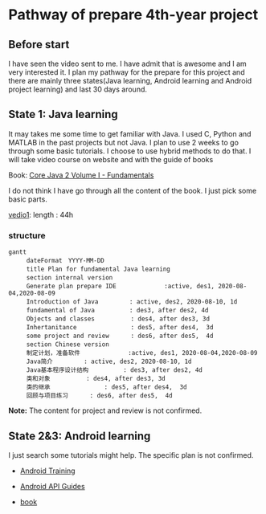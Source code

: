 # Pathway of prepare 4th-year project

## Before start

I have seen the video sent to me. I have admit that is awesome and I am very interested it. I plan my pathway for the prepare for this project and there are mainly three states(Java learning, Android learning and Android project learning)  and last 30 days around.

## State 1: Java learning

It may takes me some time to get familiar with Java. I used C, Python and MATLAB in the past projects but not Java. I plan to use 2 weeks to go through some basic tutorials. I choose to use hybrid methods to do that. I will take video course on website and with the guide of books

Book: [Core Java 2 Volume I - Fundamentals](http://93.174.95.29/main/EC420D50D3311E3CCDF4D931858C0521)

I do not think I have go through all the content of the book. I just pick some basic parts.

[vedio1](https://www.bilibili.com/video/BV1gb411F76B?from=search&seid=5863039336557603002): length : 44h

### structure
```mermaid
gantt
　　　dateFormat　YYYY-MM-DD
　　　title Plan for fundamental Java learning 
　　　section internal version
　　　Generate plan prepare IDE　　			:active, des1, 2020-08-04,2020-08-09
　　　Introduction of Java  　　　　: active, des2, 2020-08-10, 1d
　　　fundamental of Java 　　　　  : des3, after des2, 4d
　　　Objects and classes　　　     : des4, after des3, 3d
　　　Inhertanitance               : des5, after des4,  3d
　　　some project and review      : des6, after des5,  4d
　　　section Chinese version
　　　制定计划，准备软件　　			:active, des1, 2020-08-04,2020-08-09
　　　Java简介  　　　　: active, des2, 2020-08-10, 1d
　　　Java基本程序设计结构 　　　　  : des3, after des2, 4d
　　　类和对象　　　     : des4, after des3, 3d
　　　类的继承               : des5, after des4,  3d
　　　回顾与项目练习      : des6, after des5,  4d
```

**Note:** The content for project and review is not confirmed.

## State 2&3: Android learning

I just search some tutorials might help. The specific plan is not confirmed.

- [Android Training](https://link.zhihu.com/?target=http%3A//hukai.me/android-training-course-in-chinese/index.html)

- [Android API Guides](https://link.zhihu.com/?target=https%3A//developer.android.com/guide/index.html)

- [book](http://93.174.95.29/main/1863DA93C4AA758F57A9C6C6E60E772E)

  